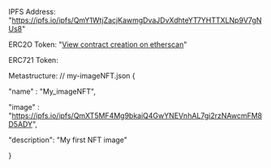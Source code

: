 IPFS Address:  "https://ipfs.io/ipfs/QmY1WtjZacjKawmgDvaJDvXdhteYT7YHTTXLNp9V7gNUs8"

ERC2O Token: "[View contract creation on etherscan](https://rinkeby.etherscan.io/address/0x7e43f4800e5323186b3124368d72f2bba096bfee)"

ERC721 Token:

Metastructure:
// my-imageNFT.json
{

"name" : "My_imageNFT",

"image" : "https://ipfs.io/ipfs/QmXT5MF4Mg9bkaiQ4GwYNEVnhAL7gi2rzNAwcmFM8D5ADY",

"description": "My first NFT image"

}
